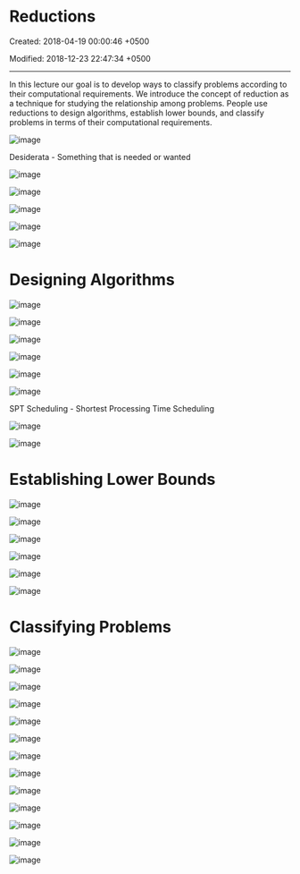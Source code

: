 # Reductions

Created: 2018-04-19 00:00:46 +0500

Modified: 2018-12-23 22:47:34 +0500

---

In this lecture our goal is to develop ways to classify problems according to their computational requirements. We introduce the concept of reduction as a technique for studying the relationship among problems. People use reductions to design algorithms, establish lower bounds, and classify problems in terms of their computational requirements.

![image](media/Reductions-image1.png)

Desiderata - Something that is needed or wanted

![image](media/Reductions-image2.png)

![image](media/Reductions-image3.png)

![image](media/Reductions-image4.png)

![image](media/Reductions-image5.png)

![image](media/Reductions-image6.png)

# 

# Designing Algorithms

![image](media/Reductions-image7.png)

![image](media/Reductions-image8.png)

![image](media/Reductions-image9.png)

![image](media/Reductions-image10.png)

![image](media/Reductions-image11.png)

![image](media/Reductions-image12.png)

SPT Scheduling - Shortest Processing Time Scheduling

![image](media/Reductions-image13.png)

![image](media/Reductions-image14.png)

# Establishing Lower Bounds

![image](media/Reductions-image15.png)

![image](media/Reductions-image16.png)

![image](media/Reductions-image17.png)

![image](media/Reductions-image18.png)

![image](media/Reductions-image19.png)

![image](media/Reductions-image20.png)

# 

# Classifying Problems

![image](media/Reductions-image21.png)

![image](media/Reductions-image22.png)

![image](media/Reductions-image23.png)

![image](media/Reductions-image24.png)

![image](media/Reductions-image25.png)

![image](media/Reductions-image26.png)

![image](media/Reductions-image27.png)

![image](media/Reductions-image28.png)

![image](media/Reductions-image29.png)

![image](media/Reductions-image30.png)

![image](media/Reductions-image31.png)

![image](media/Reductions-image32.png)

![image](media/Reductions-image33.png)

















